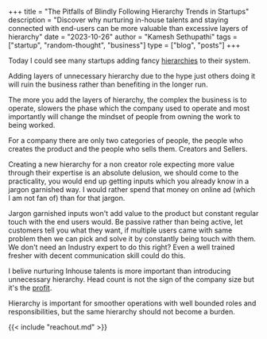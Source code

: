 +++ 
title = "The Pitfalls of Blindly Following Hierarchy Trends in Startups"
description = "Discover why nurturing in-house talents and staying connected with end-users can be more valuable than excessive layers of hierarchy"
date = "2023-10-26"
author = "Kamesh Sethupathi"
tags = ["startup", "random-thought", "business"]
type = ["blog", "posts"]
+++

Today I could see many startups adding fancy [hierarchies](https://www.investopedia.com/terms/c/corporate-hierarchy.asp) to their system.

Adding layers of unnecessary hierarchy due to the hype just others doing it will ruin the business rather than benefiting in the longer run.

The more you add the layers of hierarchy, the complex the business is to operate, slowers the phase which the company used to operate and most importantly will change the mindset of people from owning the work to being worked.

For a company there are only two categories of people, the people who creates the product and the people who sells them. Creators and Sellers.

Creating a new hierarchy for a non creator role expecting more value through their expertise is an absolute delusion, we should come to the practicality, you would end up getting inputs which you already know in a jargon garnished way. I would rather spend that money on online ad (which I am not fan of) than for that jargon.

Jargon garnished inputs won't add value to the product but constant regular touch with the end users would. Be passive rather than being active, let customers tell you what they want, if multiple users came with same problem then we can pick and solve it by constantly being touch with them. We don't need an Industry expert to do this right? Even a well trained fresher with decent communication skill could do this.

I belive nurturing Inhouse talents is more important than introducing unnecessary hierarchy. Head count is not the sign of the company size but it's the [profit](https://en.wikipedia.org/wiki/Profit_(accounting)). 

Hierarchy is important for smoother operations with well bounded roles and responsibilities, but the same hierarchy should not become a burden.


{{< include "reachout.md" >}}